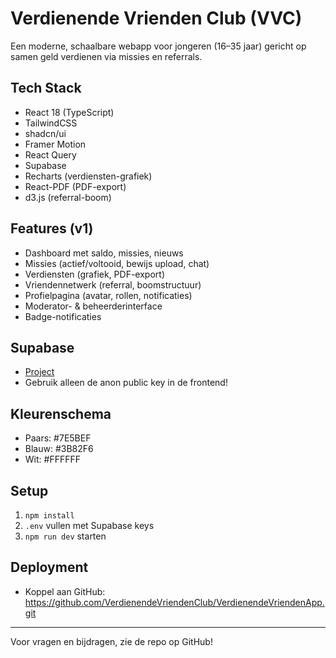 # Verdienende Vrienden Club (VVC)

Een moderne, schaalbare webapp voor jongeren (16–35 jaar) gericht op samen geld verdienen via missies en referrals.

## Tech Stack
- React 18 (TypeScript)
- TailwindCSS
- shadcn/ui
- Framer Motion
- React Query
- Supabase
- Recharts (verdiensten-grafiek)
- React-PDF (PDF-export)
- d3.js (referral-boom)

## Features (v1)
- Dashboard met saldo, missies, nieuws
- Missies (actief/voltooid, bewijs upload, chat)
- Verdiensten (grafiek, PDF-export)
- Vriendennetwerk (referral, boomstructuur)
- Profielpagina (avatar, rollen, notificaties)
- Moderator- & beheerderinterface
- Badge-notificaties

## Supabase
- [Project](https://fqinqiotbsciyqvbkmlv.supabase.co)
- Gebruik alleen de anon public key in de frontend!

## Kleurenschema
- Paars: #7E5BEF
- Blauw: #3B82F6
- Wit: #FFFFFF

## Setup
1. `npm install`
2. `.env` vullen met Supabase keys
3. `npm run dev` starten

## Deployment
- Koppel aan GitHub: https://github.com/VerdienendeVriendenClub/VerdienendeVriendenApp.git

---

Voor vragen en bijdragen, zie de repo op GitHub!
